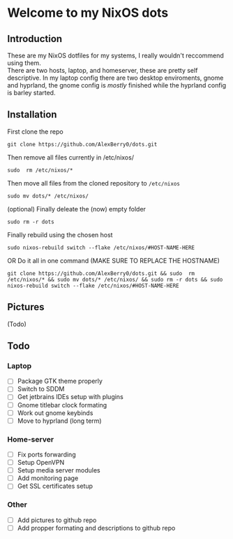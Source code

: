 # Welcome to my NixOS dots
## Introduction  
These are my NixOS dotfiles for my systems, I really wouldn't reccommend using them.  
There are two hosts, laptop, and homeserver, these are pretty self descriptive.
In my laptop config there are two desktop enviroments, gnome and hyprland, the gnome config is *mostly* finished while the hyprland config is barley started. 

## Installation
First clone the repo  
```
git clone https://github.com/AlexBerry0/dots.git
```
Then remove all files currently in /etc/nixos/
```
sudo  rm /etc/nixos/*
```
Then move all files from the cloned repository to ```/etc/nixos```  
```
sudo mv dots/* /etc/nixos/
``` 
(optional) Finally deleate the (now) empty folder  
```
sudo rm -r dots
```
Finally rebuild using the chosen host  
```
sudo nixos-rebuild switch --flake /etc/nixos/#HOST-NAME-HERE
```
OR Do it all in one command (MAKE SURE TO REPLACE THE HOSTNAME)    
```
git clone https://github.com/AlexBerry0/dots.git && sudo  rm /etc/nixos/* && sudo mv dots/* /etc/nixos/ && sudo rm -r dots && sudo nixos-rebuild switch --flake /etc/nixos/#HOST-NAME-HERE
```
## Pictures  
(Todo)  
## Todo  
### Laptop
- [ ] Package GTK theme properly
- [ ] Switch to SDDM
- [ ] Get jetbrains IDEs setup with plugins
- [ ] Gnome titlebar clock formating
- [ ] Work out gnome keybinds
- [ ] Move to hyprland (long term)
### Home-server
- [ ] Fix ports forwarding
- [ ] Setup OpenVPN
- [ ] Setup media server modules
- [ ] Add monitoring page
- [ ] Get SSL certificates setup
### Other
- [ ] Add pictures to github repo
- [ ] Add propper formating and descriptions to github repo
